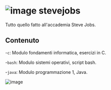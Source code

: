 # ![image](https://github.com/user-attachments/assets/50c84c64-4c41-485e-95ef-2fe3fe6e3c32) stevejobs



Tutto quello fatto all'accademia Steve Jobs.

## Contenuto

-`c`: Modulo fondamenti informatica, esercizi in C.

-`bash`: Modulo sistemi operativi, script bash.

-`java`: Modulo programmazione 1, Java.

![image](https://github.com/user-attachments/assets/97499f9f-4430-4a6b-abd2-30eacbe80fe3)
